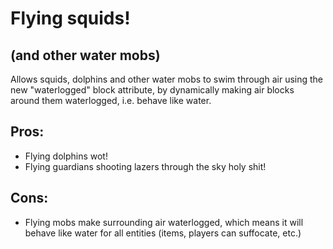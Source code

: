 # Flying squids!
## (and other water mobs)

Allows squids, dolphins and other water mobs to swim through air using the new "waterlogged" block attribute,
by dynamically making air blocks around them waterlogged, i.e. behave like water.

## Pros:

* Flying dolphins wot!
* Flying guardians shooting lazers through the sky holy shit!

## Cons:

* Flying mobs make surrounding air waterlogged, which means it will behave like water for all entities
  (items, players can suffocate, etc.)

